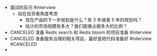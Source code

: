 - 面试的反问 #interview
	- 站在投资者角度考虑
		- 现在产品的下一步规划是什么？有 3 年或者 5 年的规划吗？
		- 估计的市场规模有多大？我们能够占据多大的比例？
- CANCELED 准备 Redis search 和 Redis bloom 的项目准备 #interview
- CANCELED 准备服务治理的相关项目，最好是把代码准备好 #interview #CANCELED
-
